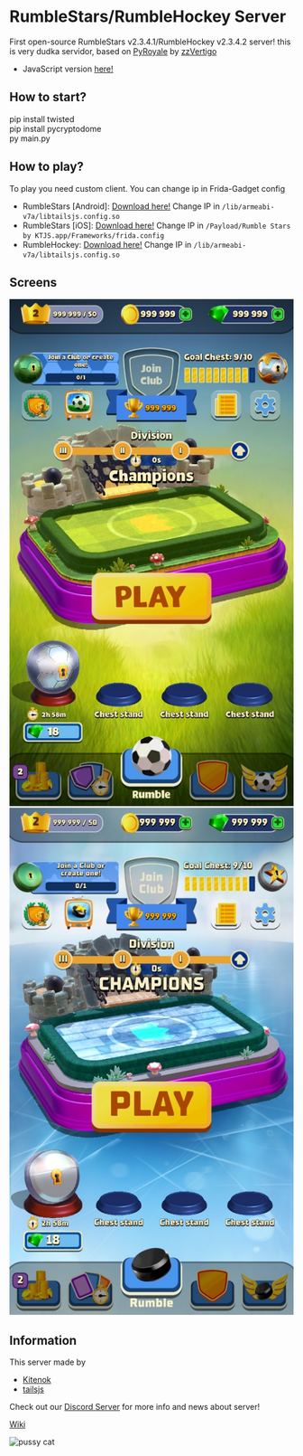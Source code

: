 # RumbleStars/RumbleHockey Server
First open-source RumbleStars v2.3.4.1/RumbleHockey v2.3.4.2 server! this is very dudka servidor, based on [PyRoyale](https://github.com/zzvertigo/pyroyale) by [zzVertigo](https://github.com/zzvertigo)

* JavaScript version [here!](https://github.com/KTJSDev/Rumble.js)

## How to start?
pip install twisted<br>
pip install pycryptodome<br>
py main.py

## How to play?
To play you need custom client. You can change ip in Frida-Gadget config
* RumbleStars [Android]: [Download here!](https://mega.nz/file/Si5VnB5T#H0Pfd6osVzurkEMLRxbWz6qywg9R7BwI_gctZPwuB8o) Change IP in `/lib/armeabi-v7a/libtailsjs.config.so`
* RumbleStars [iOS]: [Download here!](https://mega.nz/file/26JFjL4I#T5YBvgCaCNU1TUIHklTZ8cJZFRjVfktWZXeZlMPb38o) Change IP in `/Payload/Rumble Stars by KTJS.app/Frameworks/frida.config`
* RumbleHockey: [Download here!](https://mega.nz/file/7ix1ALxY#stOewobPfiZt2veeYpJq36fpj_JCAXPKBHhKKG6XjUg) Change IP in `/lib/armeabi-v7a/libtailsjs.config.so`

## Screens
![RumbleStars](https://github.com/KTJS-TEAM/FrogmindRumble-Server/raw/main/rumblestars.jpg)![RumbleHockey](https://github.com/KTJS-TEAM/FrogmindRumble-Server/raw/main/rumblehockey.jpg)

## Information
This server made by
* [Kitenok](https://github.com/kitenokgene)
* [tailsjs](https://github.com/tailsjs)

Check out our [Discord Server](https://discord.gg/uV46YKbU5R) for more info and news about server!

[Wiki](https://github.com/KTJS-TEAM/FrogmindRumble-Server/wiki)

![pussy cat](https://github.com/KTJS-TEAM/FrogmindRumble-Server/raw/main/cat.png)
